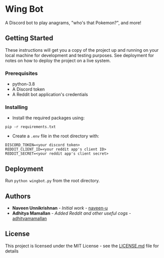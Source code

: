 # Wing Bot

A Discord bot to play anagrams, "who's that Pokemon?", and more!

## Getting Started

These instructions will get you a copy of the project up and running on your local machine for development and testing purposes. See deployment for notes on how to deploy the project on a live system.

### Prerequisites

- python-3.8
- A Discord token
- A Reddit bot application's credentials


### Installing

- Install the required packages using:

```
pip -r requirements.txt
```

- Create a `.env` file in the root directory with:
```
DISCORD_TOKEN=<your discord token>
REDDIT_CLIENT_ID=<your reddit app's client ID>
REDDIT_SECRET=<your reddit app's client secret>
``` 

## Deployment

Run `python wingbot.py` from the root directory. 

## Authors

* **Naveen Unnikrishnan** - *Initial work* - [naveen-u](https://github.com/naveen-u)
* **Adhitya Mamallan** - *Added Reddit and other useful cogs* - [adhityamamallan](https://github.com/adhityamamallan)


## License

This project is licensed under the MIT License - see the [LICENSE.md](LICENSE.md) file for details
